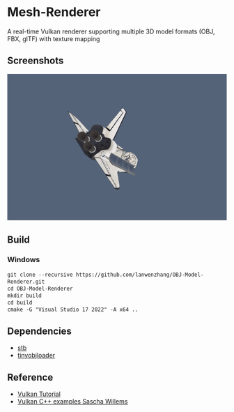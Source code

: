 # Mesh-Renderer

 A real-time Vulkan renderer supporting multiple 3D model formats (OBJ, FBX, glTF) with texture mapping  

## Screenshots
![OBJ-Model-Renderer](data/screenshot.gif)

## Build

### Windows
```
git clone --recursive https://github.com/lanwenzhang/OBJ-Model-Renderer.git
cd OBJ-Model-Renderer
mkdir build
cd build
cmake -G "Visual Studio 17 2022" -A x64 ..
```

## Dependencies
* [stb](https://github.com/nothings/stb)
* [tinyobjloader](https://github.com/tinyobjloader/tinyobjloader)

## Reference
* [Vulkan Tutorial](https://vulkan-tutorial.com/)
* [Vulkan C++ examples Sascha Willems](https://github.com/SaschaWillems/Vulkan)

